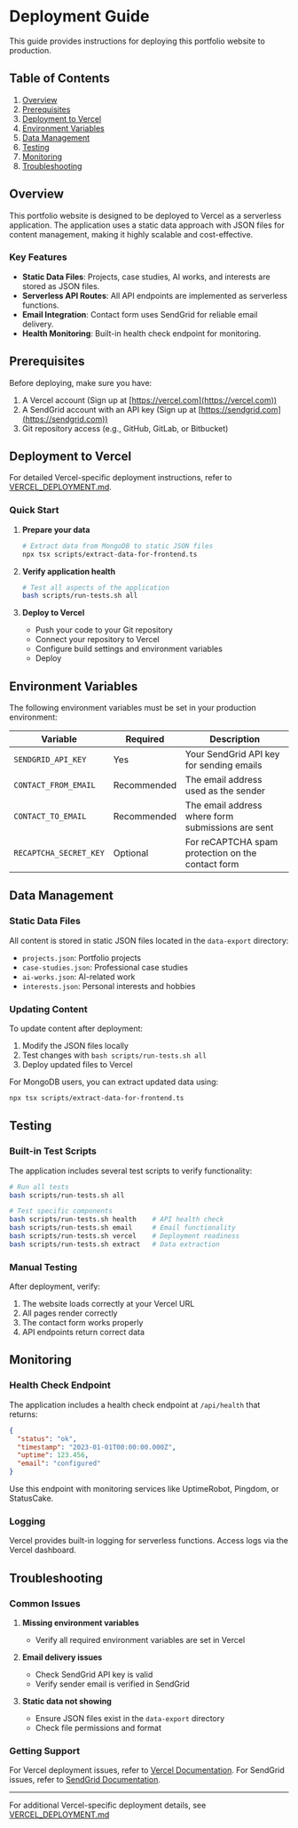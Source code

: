 # Deployment Guide

This guide provides instructions for deploying this portfolio website to production.

## Table of Contents

1. [Overview](#overview)
2. [Prerequisites](#prerequisites)
3. [Deployment to Vercel](#deployment-to-vercel)
4. [Environment Variables](#environment-variables)
5. [Data Management](#data-management)
6. [Testing](#testing)
7. [Monitoring](#monitoring)
8. [Troubleshooting](#troubleshooting)

## Overview

This portfolio website is designed to be deployed to Vercel as a serverless application. The application uses a static data approach with JSON files for content management, making it highly scalable and cost-effective.

### Key Features

- **Static Data Files**: Projects, case studies, AI works, and interests are stored as JSON files.
- **Serverless API Routes**: All API endpoints are implemented as serverless functions.
- **Email Integration**: Contact form uses SendGrid for reliable email delivery.
- **Health Monitoring**: Built-in health check endpoint for monitoring.

## Prerequisites

Before deploying, make sure you have:

1. A Vercel account (Sign up at [https://vercel.com](https://vercel.com))
2. A SendGrid account with an API key (Sign up at [https://sendgrid.com](https://sendgrid.com))
3. Git repository access (e.g., GitHub, GitLab, or Bitbucket)

## Deployment to Vercel

For detailed Vercel-specific deployment instructions, refer to [VERCEL_DEPLOYMENT.md](./VERCEL_DEPLOYMENT.md).

### Quick Start

1. **Prepare your data**
   ```bash
   # Extract data from MongoDB to static JSON files
   npx tsx scripts/extract-data-for-frontend.ts
   ```

2. **Verify application health**
   ```bash
   # Test all aspects of the application
   bash scripts/run-tests.sh all
   ```

3. **Deploy to Vercel**
   - Push your code to your Git repository
   - Connect your repository to Vercel
   - Configure build settings and environment variables
   - Deploy

## Environment Variables

The following environment variables must be set in your production environment:

| Variable | Required | Description |
|----------|----------|-------------|
| `SENDGRID_API_KEY` | Yes | Your SendGrid API key for sending emails |
| `CONTACT_FROM_EMAIL` | Recommended | The email address used as the sender |
| `CONTACT_TO_EMAIL` | Recommended | The email address where form submissions are sent |
| `RECAPTCHA_SECRET_KEY` | Optional | For reCAPTCHA spam protection on the contact form |

## Data Management

### Static Data Files

All content is stored in static JSON files located in the `data-export` directory:

- `projects.json`: Portfolio projects
- `case-studies.json`: Professional case studies
- `ai-works.json`: AI-related work
- `interests.json`: Personal interests and hobbies

### Updating Content

To update content after deployment:

1. Modify the JSON files locally
2. Test changes with `bash scripts/run-tests.sh all`
3. Deploy updated files to Vercel

For MongoDB users, you can extract updated data using:
```bash
npx tsx scripts/extract-data-for-frontend.ts
```

## Testing

### Built-in Test Scripts

The application includes several test scripts to verify functionality:

```bash
# Run all tests
bash scripts/run-tests.sh all

# Test specific components
bash scripts/run-tests.sh health    # API health check
bash scripts/run-tests.sh email     # Email functionality
bash scripts/run-tests.sh vercel    # Deployment readiness
bash scripts/run-tests.sh extract   # Data extraction
```

### Manual Testing

After deployment, verify:

1. The website loads correctly at your Vercel URL
2. All pages render correctly
3. The contact form works properly
4. API endpoints return correct data

## Monitoring

### Health Check Endpoint

The application includes a health check endpoint at `/api/health` that returns:

```json
{
  "status": "ok",
  "timestamp": "2023-01-01T00:00:00.000Z",
  "uptime": 123.456,
  "email": "configured"
}
```

Use this endpoint with monitoring services like UptimeRobot, Pingdom, or StatusCake.

### Logging

Vercel provides built-in logging for serverless functions. Access logs via the Vercel dashboard.

## Troubleshooting

### Common Issues

1. **Missing environment variables**
   - Verify all required environment variables are set in Vercel

2. **Email delivery issues**
   - Check SendGrid API key is valid
   - Verify sender email is verified in SendGrid

3. **Static data not showing**
   - Ensure JSON files exist in the `data-export` directory
   - Check file permissions and format

### Getting Support

For Vercel deployment issues, refer to [Vercel Documentation](https://vercel.com/docs).
For SendGrid issues, refer to [SendGrid Documentation](https://docs.sendgrid.com/).

---

For additional Vercel-specific deployment details, see [VERCEL_DEPLOYMENT.md](./VERCEL_DEPLOYMENT.md)